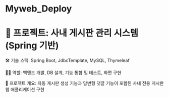 # Myweb_Deploy

# 📌 프로젝트: 사내 게시판 관리 시스템 (Spring 기반)

🛠 기술 스택:
Spring Boot, JdbcTemplate, MySQL, Thymeleaf


👨‍💻 역할:
백엔드 개발, DB 설계, 기능 통합 및 테스트, 화면 구현


📝 프로젝트 개요:
자동 게시판 생성 기능과 답변형 댓글 기능이 포함된 사내 전용 게시판 웹 애플리케이션 구현
